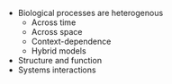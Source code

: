 - Biological processes are heterogenous  
	- Across time
	- Across space 
	- Context-dependence 
	- Hybrid models 
- Structure and function 
- Systems interactions 